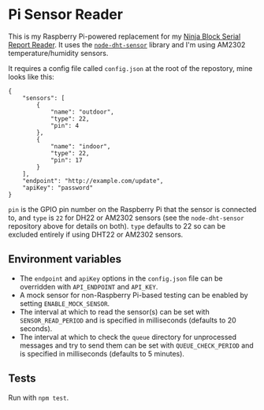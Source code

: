 # Pi Sensor Reader
This is my Raspberry Pi-powered replacement for my [Ninja Block Serial Report Reader](https://bitbucket.org/VirtualWolf/ninjablock-serial-port-reader). It uses the [`node-dht-sensor`](https://github.com/momenso/node-dht-sensor) library and I'm using AM2302 temperature/humidity sensors.

It requires a config file called `config.json` at the root of the repostory, mine looks like this:

    {
        "sensors": [
            {
                "name": "outdoor",
                "type": 22,
                "pin": 4
            },
            {
                "name": "indoor",
                "type": 22,
                "pin": 17
            }
        ],
        "endpoint": "http://example.com/update",
        "apiKey": "password"
    }

`pin` is the GPIO pin number on the Raspberry Pi that the sensor is connected to, and `type` is `22` for DH22 or AM2302 sensors (see the `node-dht-sensor` repository above for details on both). `type` defaults to 22 so can be excluded entirely if using DHT22 or AM2302 sensors.

## Environment variables
* The `endpoint` and `apiKey` options in the `config.json` file can be overridden with `API_ENDPOINT` and `API_KEY`.
* A mock sensor for non-Raspberry Pi-based testing can be enabled by setting `ENABLE_MOCK_SENSOR`.
* The interval at which to read the sensor(s) can be set with `SENSOR_READ_PERIOD` and is specified in milliseconds (defaults to 20 seconds).
* The interval at which to check the `queue` directory for unprocessed messages and try to send them can be set with `QUEUE_CHECK_PERIOD` and is specified in milliseconds (defaults to 5 minutes).

## Tests
Run with `npm test`.